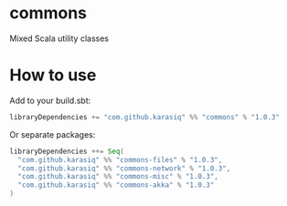 # commons
Mixed Scala utility classes

# How to use
Add to your build.sbt:
```scala
libraryDependencies += "com.github.karasiq" %% "commons" % "1.0.3"
```

Or separate packages:
```scala
libraryDependencies ++= Seq(
  "com.github.karasiq" %% "commons-files" % "1.0.3",
  "com.github.karasiq" %% "commons-network" % "1.0.3",
  "com.github.karasiq" %% "commons-misc" % "1.0.3",
  "com.github.karasiq" %% "commons-akka" % "1.0.3"
)
```